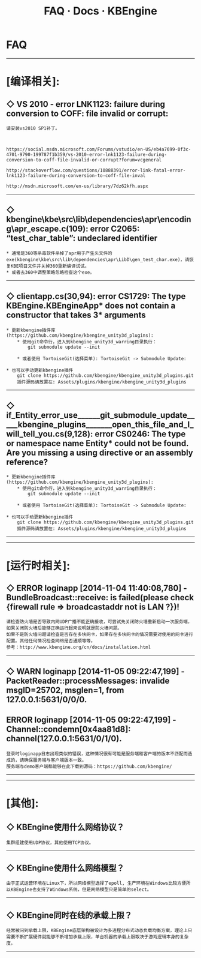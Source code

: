 ﻿---
layout: docs_cn
title: FAQ · Docs · KBEngine
tab: docs
docsitem: faq
---

FAQ
========

-----------------------------------------------------

[编译相关]:
========


◇ VS 2010 - error LNK1123: failure during conversion to COFF: file invalid or corrupt:
-----------------

	请安装vs2010 SP1补丁。
	


	https://social.msdn.microsoft.com/Forums/vstudio/en-US/eb4a7699-0f3c-4701-9790-199787f1b359/vs-2010-error-lnk1123-failure-during-conversion-to-coff-file-invalid-or-corrupt?forum=vcgeneral

	http://stackoverflow.com/questions/10888391/error-link-fatal-error-lnk1123-failure-during-conversion-to-coff-file-inval

	http://msdn.microsoft.com/en-us/library/7dz62kfh.aspx


-----------------------------------------------------



◇ kbengine\kbe\src\lib\dependencies\apr\encoding\apr_escape.c(109): error C2065: “test_char_table”: undeclared identifier
--------------------

	* 通常是360等杀毒软件杀掉了apr用于产生头文件的exe(kbengine\kbe\src\lib\dependencies\apr\LibD\gen_test_char.exe)，请恢复KBE项目文件并关掉360重新编译试试。
	* 或者去360中调整策略忽略检查这个exe。


-----------------------------------------------------



◇ clientapp.cs(30,94): error CS1729: The type KBEngine.KBEngineApp* does not contain a constructor that takes 3* arguments
-------------------

	* 更新kbengine插件库(https://github.com/kbengine/kbengine_unity3d_plugins):
		* 使用git命令行，进入到kbengine_unity3d_warring目录执行：
			git submodule update --init

		* 或者使用 TortoiseGit(选择菜单): TortoiseGit -> Submodule Update:

	* 也可以手动更新kbengine插件
		git clone https://github.com/kbengine/kbengine_unity3d_plugins.git
		插件源码请放置在: Assets/plugins/kbengine/kbengine_unity3d_plugins


-----------------------------------------------------

◇ if_Entity_error_use______git_submodule_update_____kbengine_plugins_______open_this_file_and_I_will_tell_you.cs(9,128): error CS0246: The type or namespace name Entity* could not be found. Are you missing a using directive or an assembly reference?
----------------------

	* 更新kbengine插件库(https://github.com/kbengine/kbengine_unity3d_plugins):
		* 使用git命令行，进入到kbengine_unity3d_warring目录执行：
			git submodule update --init

		* 或者使用 TortoiseGit(选择菜单): TortoiseGit -> Submodule Update:

	* 也可以手动更新kbengine插件
		git clone https://github.com/kbengine/kbengine_unity3d_plugins.git
		插件源码请放置在: Assets/plugins/kbengine/kbengine_unity3d_plugins


-----------------------------------------------------


-----------------------------------------------------

[运行时相关]:
========


◇ ERROR loginapp [2014-11-04 11:40:08,780] - BundleBroadcast::receive: is failed(please check {firewall rule => broadcastaddr not is LAN ?})!
---------------------

	请检查防火墙是否导致内网UDP广播不能正确接收，可尝试先关闭防火墙重新启动一次服务端，如果关闭防火墙后能够正确运行起来说明就是防火墙问题。
	如果不是防火墙问题请检查是否存在多块网卡，如果存在多块网卡的情况需要对使用的网卡进行配置。其他任何情况检查网络是否通顺等等。
	参考：http://www.kbengine.org/cn/docs/installation.html


-----------------------------------------------------


◇ WARN loginapp [2014-11-05 09:22:47,199] - PacketReader::processMessages: invalide msgID=25702, msglen=1, from 127.0.0.1:5631/0/0/0.
--------------------

ERROR loginapp [2014-11-05 09:22:47,199] - Channel::condemn[0x4aa81d8]: channel(127.0.0.1:5631/0/1/0).
--------------------

	登录时loginapp日志出现类似的错误，这种情况很有可能是服务端和客户端的版本不匹配而造成的，请确保服务端与客户端版本一致。
	服务端与demo客户端都能够在此下载到源码：https://github.com/kbengine/





-----------------------------------------------------


-----------------------------------------------------

[其他]:
========

◇ KBEngine使用什么网络协议？
---------------------

	集群组建使用UDP协议，其他使用TCP协议。



-----------------------------------------------------

◇ KBEngine使用什么网络模型？
---------------------

	由于正式运营环境在Linux下，所以网络模型选择了epoll, 生产环境在Windows比较方便所以KBEngine也支持了Windows系统，但是网络模型只是简单的select。



-----------------------------------------------------

◇ KBEngine同时在线的承载上限？
---------------------

	经常被问到承载上限，KBEngine底层架构被设计为多进程分布式动态负载均衡方案，理论上只需要不断扩展硬件就能够不断增加承载上限，单台机器的承载上限取决于游戏逻辑本身的复杂度。



-----------------------------------------------------
